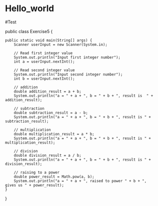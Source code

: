 # Hello_world
#Test

public class Exercise5 {

    public static void main(String[] args) {
        Scanner userInput = new Scanner(System.in);

        // Read first integer value
        System.out.println("Input first integer number");
        int a = userInput.nextInt();

        // Read second integer value
        System.out.println("Input second integer number");
        int b = userInput.nextInt();

        // addition
        double addition_result = a + b;
        System.out.println("a = " + a + ", b = " + b + ", result is  " + addition_result);

        // subtraction
        double subtraction_result = a - b;
        System.out.println("a = " + a + ", b = " + b + ", result is " + subtraction_result);

        // multiplication
        double multiplication_result = a * b;
        System.out.println("a = " + a + ", b = " + b + ", result is " + multiplication_result);

        // division
        double division_result = a / b;
        System.out.println("a = " + a + ", b = " + b + ", result is " + division_result);

        // raising to a power
        double power_result = Math.pow(a, b);
        System.out.println("a = " + a + ", raised to power " + b + ", gives us " + power_result);
    }
}
